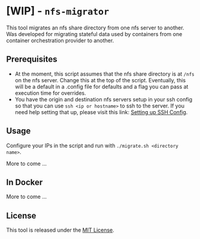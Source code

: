# [WIP] - `nfs-migrator`

This tool migrates an nfs share directory from one nfs server to another. Was developed for migrating stateful data used by containers from one container orchestration provider to another.


## Prerequisites 

* At the moment, this script assumes that the nfs share directory is at `/nfs` on the nfs server. Change this at the top of the script. Eventually, this will be a default in a .config file for defaults and a flag you can pass at execution time for overrides.
* You have the origin and destination nfs servers setup in your ssh config so that you can use `ssh <ip or hostname>` to ssh to the server. If you need help setting that up, please visit this link: [Setting up SSH Config][ssh-config-configuration].

## Usage

Configure your IPs in the script and run with `./migrate.sh <directory name>`.

More to come ...


## In Docker

More to come ...

## License

This tool is released under the [MIT License][license].

[ssh-config-configuration]: ./README.md "Setting up Your SSH Config"
[license]: ./LICENSE "MIT License"

